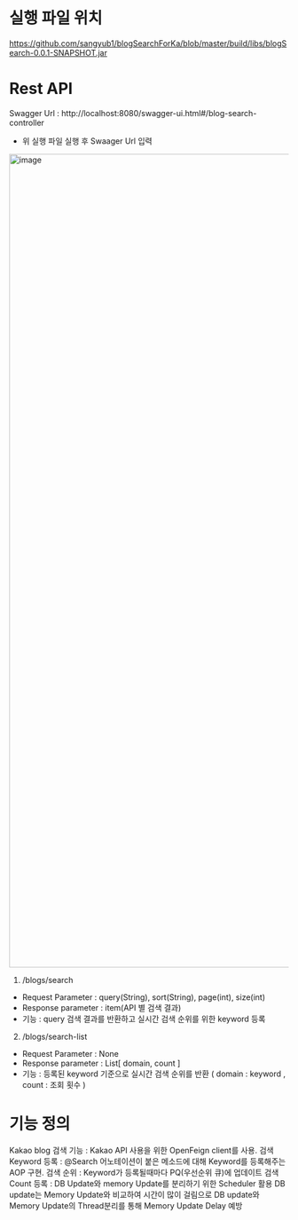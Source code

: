 # 실행 파일 위치
https://github.com/sangyub1/blogSearchForKa/blob/master/build/libs/blogSearch-0.0.1-SNAPSHOT.jar

# Rest API
Swagger Url : http://localhost:8080/swagger-ui.html#/blog-search-controller
 - 위 실행 파일 실행 후 Swaager Url 입력
<img width="1467" alt="image" src="https://user-images.githubusercontent.com/128556715/226778013-52f313a6-957a-40c5-89e0-830ee49086f5.png">

1. /blogs/search
 - Request Parameter : query(String), sort(String), page(int), size(int)
 - Response parameter : item(API 별 검색 결과)
 - 기능 : query 검색 결과를 반환하고 실시간 검색 순위를 위한 keyword 등록
2. /blogs/search-list
 - Request Parameter : None
 - Response parameter : List[ domain, count ]
 - 기능 : 등록된 keyword 기준으로 실시간 검색 순위를 반환 ( domain : keyword , count : 조회 횟수 )
# 기능 정의
 Kakao blog 검색 기능 : Kakao API 사용을 위한 OpenFeign client를 사용.
 검색 Keyword 등록 : @Search 어노테이션이 붙은 메소드에 대해 Keyword를 등록해주는 AOP 구현.
 검색 순위 : Keyword가 등록될때마다 PQ(우선순위 큐)에 업데이트
 검색 Count 등록 : DB Update와 memory Update를 분리하기 위한 Scheduler 활용
                 DB update는 Memory Update와 비교하여 시간이 많이 걸림으로 DB update와 Memory Update의 Thread분리를 통해 Memory Update Delay 예방
                 
# 
